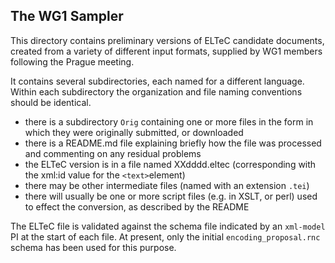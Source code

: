 ## The WG1 Sampler 

This directory contains preliminary versions of ELTeC candidate documents, created from a variety of different input formats, supplied by WG1 members following the Prague meeting.

It contains several subdirectories, each named for a different language. Within each subdirectory the organization and file naming conventions should be identical.
- there is a subdirectory `Orig` containing one or more files in the form in which they were originally submitted, or downloaded
- there is a README.md file explaining briefly how the file was processed and commenting on any residual problems
- the ELTeC version is in a file named XXdddd.eltec (corresponding with the xml:id value for the `<text>`element)
- there may be other intermediate files (named with an extension `.tei`)
- there will usually be one or more script files (e.g. in XSLT, or perl) used to effect the conversion, as described by the README

The ELTeC file is validated against the schema file indicated  by an `xml-model` PI at the start of each file. At present, only the initial `encoding_proposal.rnc` schema has been used for this purpose.

